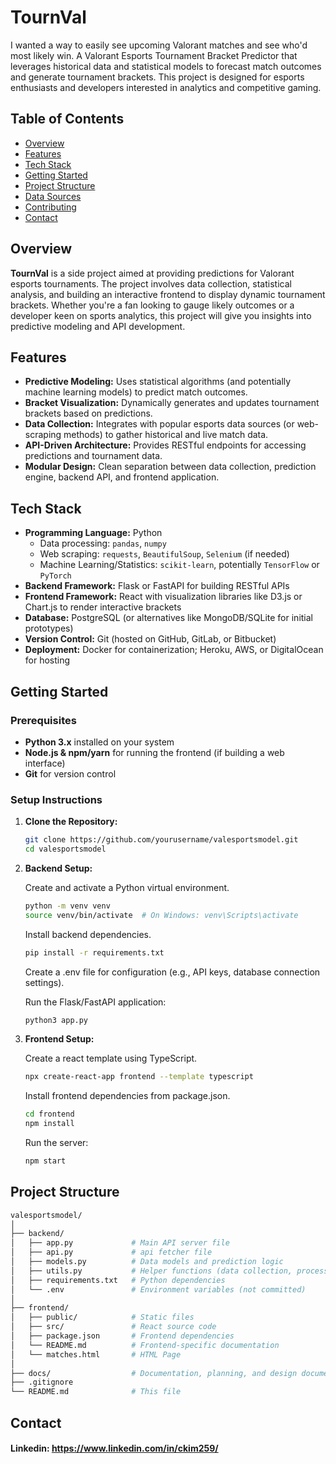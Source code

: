 # TournVal

I wanted a way to easily see upcoming Valorant matches and see who'd most likely win.
A Valorant Esports Tournament Bracket Predictor that leverages historical data and statistical models to forecast match outcomes and generate tournament brackets. This project is designed for esports enthusiasts and developers interested in analytics and competitive gaming.

## Table of Contents

- [Overview](#overview)
- [Features](#features)
- [Tech Stack](#tech-stack)
- [Getting Started](#getting-started)
- [Project Structure](#project-structure)
- [Data Sources](#data-sources)
- [Contributing](#contributing)
- [Contact](#contact)

## Overview

**TournVal** is a side project aimed at providing predictions for Valorant esports tournaments. The project involves data collection, statistical analysis, and building an interactive frontend to display dynamic tournament brackets. Whether you're a fan looking to gauge likely outcomes or a developer keen on sports analytics, this project will give you insights into predictive modeling and API development.

## Features

- **Predictive Modeling:** Uses statistical algorithms (and potentially machine learning models) to predict match outcomes.
- **Bracket Visualization:** Dynamically generates and updates tournament brackets based on predictions.
- **Data Collection:** Integrates with popular esports data sources (or web-scraping methods) to gather historical and live match data.
- **API-Driven Architecture:** Provides RESTful endpoints for accessing predictions and tournament data.
- **Modular Design:** Clean separation between data collection, prediction engine, backend API, and frontend application.

## Tech Stack

- **Programming Language:** Python  
  - Data processing: `pandas`, `numpy`
  - Web scraping: `requests`, `BeautifulSoup`, `Selenium` (if needed)
  - Machine Learning/Statistics: `scikit-learn`, potentially `TensorFlow` or `PyTorch`
- **Backend Framework:** Flask or FastAPI for building RESTful APIs
- **Frontend Framework:** React with visualization libraries like D3.js or Chart.js to render interactive brackets
- **Database:** PostgreSQL (or alternatives like MongoDB/SQLite for initial prototypes)
- **Version Control:** Git (hosted on GitHub, GitLab, or Bitbucket)
- **Deployment:** Docker for containerization; Heroku, AWS, or DigitalOcean for hosting

## Getting Started

### Prerequisites

- **Python 3.x** installed on your system
- **Node.js & npm/yarn** for running the frontend (if building a web interface)
- **Git** for version control

### Setup Instructions

1. **Clone the Repository:**

   ```bash
   git clone https://github.com/yourusername/valesportsmodel.git
   cd valesportsmodel

2. **Backend Setup:**

   Create and activate a Python virtual environment.
   ```bash
   python -m venv venv
   source venv/bin/activate  # On Windows: venv\Scripts\activate
   ```

   Install backend dependencies.
   ```bash
   pip install -r requirements.txt
   ```

   Create a .env file for configuration (e.g., API keys, database connection settings).

   Run the Flask/FastAPI application:
   ```bash
   python3 app.py
   ```
3. **Frontend Setup:**

   Create a react template using TypeScript.
   ```bash
   npx create-react-app frontend --template typescript
   ```

   Install frontend dependencies from package.json.
   ```bash
   cd frontend
   npm install
   ```

   Run the server:
   ```bash
   npm start
   ```

## Project Structure
```bash
valesportsmodel/
│
├── backend/
│   ├── app.py             # Main API server file
│   ├── api.py             # api fetcher file
│   ├── models.py          # Data models and prediction logic
│   ├── utils.py           # Helper functions (data collection, processing)
│   ├── requirements.txt   # Python dependencies
│   └── .env               # Environment variables (not committed)
│
├── frontend/
│   ├── public/            # Static files
│   ├── src/               # React source code
│   ├── package.json       # Frontend dependencies
│   └── README.md          # Frontend-specific documentation
│   └── matches.html       # HTML Page
│
├── docs/                  # Documentation, planning, and design documents
├── .gitignore
└── README.md              # This file
```

## Contact
#### Linkedin: https://www.linkedin.com/in/ckim259/
